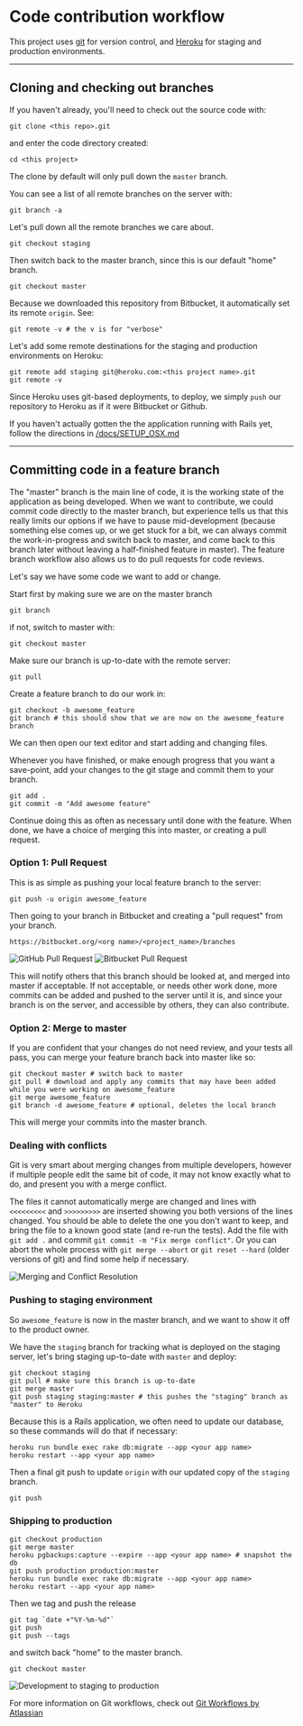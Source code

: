 # Code contribution workflow

This project uses [git](http://git-scm.com) for version control, and [Heroku](https://heroku.com) for staging and production environments.

---

## Cloning and checking out branches

If you haven't already, you'll need to check out the source code with:

    git clone <this repo>.git

and enter the code directory created:

    cd <this project>

The clone by default will only pull down the `master` branch.

You can see a list of all remote branches on the server with:

    git branch -a

Let's pull down all the remote branches we care about.

    git checkout staging

Then switch back to the master branch, since this is our default "home" branch.

    git checkout master

Because we downloaded this repository from Bitbucket, it automatically set its remote `origin`. See:

    git remote -v # the v is for "verbose"

Let's add some remote destinations for the staging and production environments on Heroku:

    git remote add staging git@heroku.com:<this project name>.git
    git remote -v

Since Heroku uses git-based deployments, to deploy, we simply `push` our repository to Heroku as if it were Bitbucket or Github.

If you haven't actually gotten the the application running with Rails yet, follow the directions in [/docs/SETUP_OSX.md](/docs/SETUP_OSX.md)

---

## Committing code in a feature branch

The "master" branch is the main line of code, it is the working state of the application as being developed. When we want to contribute, we could commit code directly to the master branch, but experience tells us that this really limits our options if we have to pause mid-development (because something else comes up, or we get stuck for a bit, we can always commit the work-in-progress and switch back to master, and come back to this branch later without leaving a half-finished feature in master). The feature branch workflow also allows us to do pull requests for code reviews.

Let's say we have some code we want to add or change.

Start first by making sure we are on the master branch

    git branch

if not, switch to master with:

    git checkout master

Make sure our branch is up-to-date with the remote server:

    git pull

Create a feature branch to do our work in:

    git checkout -b awesome_feature
    git branch # this should show that we are now on the awesome_feature branch

We can then open our text editor and start adding and changing files.

Whenever you have finished, or make enough progress that you want a save-point, add your changes to the git stage and commit them to your branch.

    git add .
    git commit -m "Add awesome feature"

Continue doing this as often as necessary until done with the feature.
When done, we have a choice of merging this into master, or creating a pull request.

### Option 1: Pull Request

This is as simple as pushing your local feature branch to the server:

    git push -u origin awesome_feature

Then going to your branch in Bitbucket and creating a "pull request" from your branch.

    https://bitbucket.org/<org name>/<project_name>/branches

![GitHub Pull Request](/docs/resources/github-pull-request.png)
![Bitbucket Pull Request](/docs/resources/bitbucket-pull-request.png)

This will notify others that this branch should be looked at, and merged into master if acceptable.
If not acceptable, or needs other work done, more commits can be added and pushed to the server until it is, and since your branch is on the server, and accessible by others, they can also contribute.

### Option 2: Merge to master

If you are confident that your changes do not need review, and your tests all pass, you can merge your feature branch back into master like so:

    git checkout master # switch back to master
    git pull # download and apply any commits that may have been added while you were working on awesome_feature
    git merge awesome_feature
    git branch -d awesome_feature # optional, deletes the local branch

This will merge your commits into the master branch.

### Dealing with conflicts

Git is very smart about merging changes from multiple developers, however if multiple people edit the same bit of code, it may not know exactly what to do, and present you with a merge conflict.

The files it cannot automatically merge are changed and lines with `<<<<<<<<<` and `>>>>>>>>>` are inserted showing you both versions of the lines changed. You should be able to delete the one you don't want to keep, and bring the file to a known good state (and re-run the tests). Add the file with `git add .` and commit `git commit -m "Fix merge conflict"`. Or you can abort the whole process with `git merge --abort` or `git reset --hard` (older versions of git) and find some help if necessary.

![Merging and Conflict Resolution](/docs/resources/merging-and-conflict-resolution.png)

### Pushing to staging environment

So `awesome_feature` is now in the master branch, and we want to show it off to the product owner.

We have the `staging` branch for tracking what is deployed on the staging server, let's bring staging up-to-date with `master` and deploy:

    git checkout staging
    git pull # make sure this branch is up-to-date
    git merge master
    git push staging staging:master # this pushes the "staging" branch as "master" to Heroku

Because this is a Rails application, we often need to update our database, so these commands will do that if necessary:

    heroku run bundle exec rake db:migrate --app <your app name>
    heroku restart --app <your app name>

Then a final git push to update `origin` with our updated copy of the `staging` branch.

    git push

### Shipping to production

    git checkout production
    git merge master
    heroku pgbackups:capture --expire --app <your app name> # snapshot the db
    git push production production:master
    heroku run bundle exec rake db:migrate --app <your app name>
    heroku restart --app <your app name>

Then we tag and push the release

    git tag `date +"%Y-%m-%d"`
    git push
    git push --tags

and switch back "home" to the master branch.

    git checkout master

![Development to staging to production](/docs/resources/development-to-staging-to-production.png)

For more information on Git workflows, check out [Git Workflows by Atlassian](https://www.atlassian.com/git/workflows)
